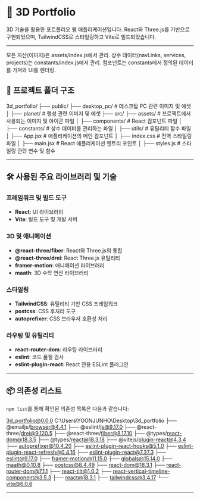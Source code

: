 # 🚀 3D Portfolio

3D 기술을 활용한 포트폴리오 웹 애플리케이션입니다. React와 Three.js를 기반으로 구현되었으며, TailwindCSS로 스타일링하고 Vite로 빌드되었습니다.

---

모든 자산(이미지)은 assets/index.js에서 관리.
상수 데이터(navLinks, services, projects)는 constants/index.js에서 관리.
컴포넌트는 constants에서 정의된 데이터를 가져와 UI를 렌더링.

## 📂 프로젝트 폴더 구조

3d_portfolio/ 
├── public/ 
  ├── desktop_pc/ # 데스크탑 PC 관련 이미지 및 에셋 │ 
  ├── planet/ # 행성 관련 이미지 및 에셋
├── src/ 
  ├── assets/ # 프로젝트에서 사용되는 이미지 및 아이콘 파일 │
  ├── components/ # React 컴포넌트 파일 │
  ├── constants/ # 상수 데이터를 관리하는 파일 │
  ├── utils/ # 유틸리티 함수 파일 │ 
  ├── App.jsx # 애플리케이션의 메인 컴포넌트 │
  ├── index.css # 전역 스타일링 파일 │
  ├── main.jsx # React 애플리케이션 엔트리 포인트 │ 
  ├── styles.js # 스타일링 관련 변수 및 함수

---

## 🛠️ 사용된 주요 라이브러리 및 기술

### **프레임워크 및 빌드 도구**
- **React**: UI 라이브러리
- **Vite**: 빌드 도구 및 개발 서버

### **3D 및 애니메이션**
- **@react-three/fiber**: React와 Three.js의 통합
- **@react-three/drei**: React Three.js 유틸리티
- **framer-motion**: 애니메이션 라이브러리
- **maath**: 3D 수학 연산 라이브러리

### **스타일링**
- **TailwindCSS**: 유틸리티 기반 CSS 프레임워크
- **postcss**: CSS 후처리 도구
- **autoprefixer**: CSS 브라우저 호환성 처리

### **라우팅 및 유틸리티**
- **react-router-dom**: 라우팅 라이브러리
- **eslint**: 코드 품질 검사
- **eslint-plugin-react**: React 전용 ESLint 플러그인

---

## 📦 의존성 리스트

`npm list`를 통해 확인된 의존성 목록은 다음과 같습니다:

3d_portfolio@0.0.0 C:\Users\YOONJUNHO\Desktop\3d_portfolio ├── @emailjs/browser@4.4.1 ├── @eslint/js@9.17.0 ├── @react-three/drei@9.120.5 ├── @react-three/fiber@8.17.10 ├── @types/react-dom@18.3.5 ├── @types/react@18.3.18 ├── @vitejs/plugin-react@4.3.4 ├── autoprefixer@10.4.20 ├── eslint-plugin-react-hooks@5.1.0 ├── eslint-plugin-react-refresh@0.4.16 ├── eslint-plugin-react@7.37.3 ├── eslint@9.17.0 ├── framer-motion@11.15.0 ├── globals@15.14.0 ├── maath@0.10.8 ├── postcss@8.4.49 ├── react-dom@18.3.1 ├── react-router-dom@7.1.1 ├── react-tilt@1.0.2 ├── react-vertical-timeline-component@3.5.3 ├── react@18.3.1 ├── tailwindcss@3.4.17 └── vite@6.0.6

---
